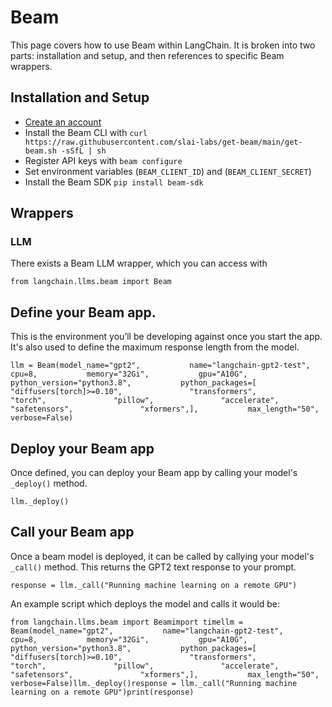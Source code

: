 Beam
====

This page covers how to use Beam within LangChain. It is broken into two parts: installation and setup, and then references to specific Beam wrappers.

Installation and Setup[​](#installation-and-setup "Direct link to Installation and Setup")
------------------------------------------------------------------------------------------

*   [Create an account](https://www.beam.cloud/)
*   Install the Beam CLI with `curl https://raw.githubusercontent.com/slai-labs/get-beam/main/get-beam.sh -sSfL | sh`
*   Register API keys with `beam configure`
*   Set environment variables (`BEAM_CLIENT_ID`) and (`BEAM_CLIENT_SECRET`)
*   Install the Beam SDK `pip install beam-sdk`

Wrappers[​](#wrappers "Direct link to Wrappers")
------------------------------------------------

### LLM[​](#llm "Direct link to LLM")

There exists a Beam LLM wrapper, which you can access with

    from langchain.llms.beam import Beam

Define your Beam app.[​](#define-your-beam-app "Direct link to Define your Beam app.")
--------------------------------------------------------------------------------------

This is the environment you’ll be developing against once you start the app. It's also used to define the maximum response length from the model.

    llm = Beam(model_name="gpt2",           name="langchain-gpt2-test",           cpu=8,           memory="32Gi",           gpu="A10G",           python_version="python3.8",           python_packages=[               "diffusers[torch]>=0.10",               "transformers",               "torch",               "pillow",               "accelerate",               "safetensors",               "xformers",],           max_length="50",           verbose=False)

Deploy your Beam app[​](#deploy-your-beam-app "Direct link to Deploy your Beam app")
------------------------------------------------------------------------------------

Once defined, you can deploy your Beam app by calling your model's `_deploy()` method.

    llm._deploy()

Call your Beam app[​](#call-your-beam-app "Direct link to Call your Beam app")
------------------------------------------------------------------------------

Once a beam model is deployed, it can be called by callying your model's `_call()` method. This returns the GPT2 text response to your prompt.

    response = llm._call("Running machine learning on a remote GPU")

An example script which deploys the model and calls it would be:

    from langchain.llms.beam import Beamimport timellm = Beam(model_name="gpt2",           name="langchain-gpt2-test",           cpu=8,           memory="32Gi",           gpu="A10G",           python_version="python3.8",           python_packages=[               "diffusers[torch]>=0.10",               "transformers",               "torch",               "pillow",               "accelerate",               "safetensors",               "xformers",],           max_length="50",           verbose=False)llm._deploy()response = llm._call("Running machine learning on a remote GPU")print(response)